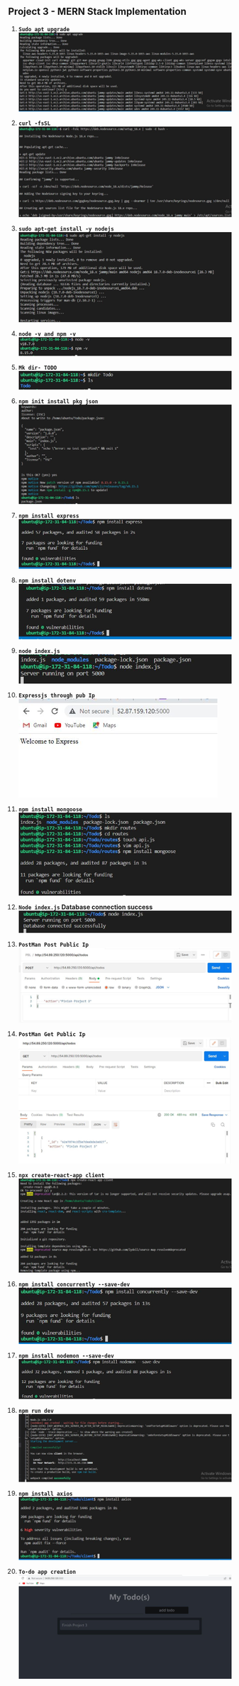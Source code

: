 ## Project 3 - MERN Stack Implementation

1. **`Sudo apt upgrade`**
![alt](./images/Sudo%20apt%20upgrade.JPG)

2. **`curl -fsSL`**
![alt](./images/curl%20-fsSL.jpg)

3. **`sudo apt-get install -y nodejs`**
![alt](./images/sudo%20apt-get%20install%20-y%20nodejs.JPG)

4. **`node -v and npm -v`**
![alt](./images/node%20-v%20and%20npm%20-v.JPG)

5. **`Mk dir- TODO`**
![alt](./images/Mk%20dir-%20TODO.JPG)

6. **`npm init install pkg json`**
![alt](./images/npm%20init%20install%20pkg%20json.JPG)

7. **`npm install express`**
![alt](./images/npm%20install%20express.JPG)

8. **`npm install dotenv`**
![alt](./images/npm%20install%20dotenv.JPG)

9. **`node index.js`**
![alt](./images/node%20index.js.jpg)

10. **`Expressjs through pub Ip`**
![alt](./images/Expressjs%20through%20pub%20Ip.JPG)

11. **`npm install mongoose`**
![alt](./images/npm%20install%20mongoose.JPG)

12. **`Node index.js` Database connection success**
![alt](./images/Node%20Index%20js%20-Database%20connection%20success.JPG)

13. **`PostMan Post Public Ip`**
![alt](./images/PostMan%20Post%20Public%20Ip.JPG)

14. **`PostMan Get Public Ip`**
![alt](./images/PostMan%20Get%20Public%20Ip.JPG)

15. **`npx create-react-app client`**
![alt](./images/npx%20create-react-app%20client.JPG)

16. **`npm install concurrently --save-dev`**
![alt](./images/npm%20install%20concurrently%20--save-dev.JPG)

17. **`npm install nodemon --save-dev`**
![alt](./images/npm%20install%20nodemon%20--save-dev.JPG)

18. **`npm run dev`**
![alt](./images/npm%20run%20dev.JPG)

19. **`npm install axios`**
![alt](./images/npm%20install%20axios.JPG)

20. **`To-do app creation`**
![alt](./images/To-do%20app%20creation.JPG)







